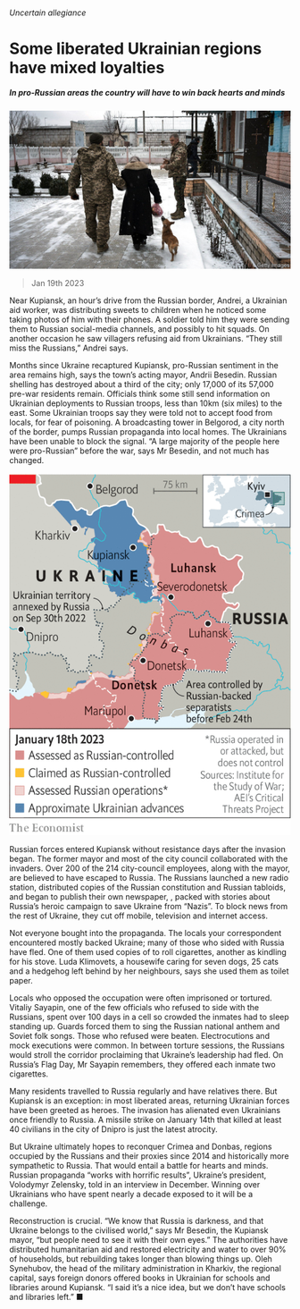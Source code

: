 ###### Uncertain allegiance

# Some liberated Ukrainian regions have mixed loyalties 

##### In pro-Russian areas the country will have to win back hearts and minds 

![image](images/20230121_EUP505.jpg) 

> Jan 19th 2023 


Near Kupiansk, an hour’s drive from the Russian border, Andrei, a Ukrainian aid worker, was distributing sweets to children when he noticed some taking photos of him with their phones. A soldier told him they were sending them to Russian social-media channels, and possibly to hit squads. On another occasion he saw villagers refusing aid from Ukrainians. “They still miss the Russians,” Andrei says.

Months since Ukraine recaptured Kupiansk, pro-Russian sentiment in the area remains high, says the town’s acting mayor, Andrii Besedin. Russian shelling has destroyed about a third of the city; only 17,000 of its 57,000 pre-war residents remain. Officials think some still send information on Ukrainian deployments to Russian troops, less than 10km (six miles) to the east. Some Ukrainian troops say they were told not to accept food from locals, for fear of poisoning. A broadcasting tower in Belgorod, a city north of the border, pumps Russian propaganda into local homes. The Ukrainians have been unable to block the signal. “A large majority of the people here were pro-Russian” before the war, says Mr Besedin, and not much has changed.

![image](images/20230121_EUM918.png) 


Russian forces entered Kupiansk without resistance days after the invasion began. The former mayor and most of the city council collaborated with the invaders. Over 200 of the 214 city-council employees, along with the mayor, are believed to have escaped to Russia. The Russians launched a new radio station, distributed copies of the Russian constitution and Russian tabloids, and began to publish their own newspaper, , packed with stories about Russia’s heroic campaign to save Ukraine from “Nazis”. To block news from the rest of Ukraine, they cut off mobile, television and internet access. 

Not everyone bought into the propaganda. The locals your correspondent encountered mostly backed Ukraine; many of those who sided with Russia have fled. One of them used copies of  to roll cigarettes, another as kindling for his stove. Luda Klimovets, a housewife caring for seven dogs, 25 cats and a hedgehog left behind by her neighbours, says she used them as toilet paper. 

Locals who opposed the occupation were often imprisoned or tortured. Vitaliy Sayapin, one of the few officials who refused to side with the Russians, spent over 100 days in a cell so crowded the inmates had to sleep standing up. Guards forced them to sing the Russian national anthem and Soviet folk songs. Those who refused were beaten. Electrocutions and mock executions were common. In between torture sessions, the Russians would stroll the corridor proclaiming that Ukraine’s leadership had fled. On Russia’s Flag Day, Mr Sayapin remembers, they offered each inmate two cigarettes.

Many residents travelled to Russia regularly and have relatives there. But Kupiansk is an exception: in most liberated areas, returning Ukrainian forces have been greeted as heroes. The invasion has alienated even Ukrainians once friendly to Russia. A missile strike on January 14th that killed at least 40 civilians in the city of Dnipro is just the latest atrocity. 

But Ukraine ultimately hopes to reconquer Crimea and Donbas, regions occupied by the Russians and their proxies since 2014 and historically more sympathetic to Russia. That would entail a battle for hearts and minds. Russian propaganda “works with horrific results”, Ukraine’s president, Volodymyr Zelensky, told  in an interview in December. Winning over Ukrainians who have spent nearly a decade exposed to it will be a challenge. 

Reconstruction is crucial. “We know that Russia is darkness, and that Ukraine belongs to the civilised world,” says Mr Besedin, the Kupiansk mayor, “but people need to see it with their own eyes.” The authorities have distributed humanitarian aid and restored electricity and water to over 90% of households, but rebuilding takes longer than blowing things up. Oleh Synehubov, the head of the military administration in Kharkiv, the regional capital, says foreign donors offered books in Ukrainian for schools and libraries around Kupiansk. “I said it’s a nice idea, but we don’t have schools and libraries left.” ■


